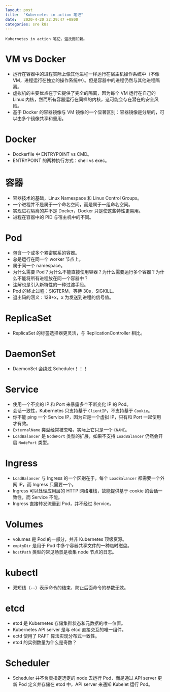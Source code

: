 ```yaml
---
layout: post
title:  "Kubernetes in action 笔记"
date:   2020-4-20 22:29:47 +0800
categories: sre k8s
---
```


    Kubernetes in action 笔记，温故而知新。

# VM vs Docker

* 运行在容器中的进程实际上像其他进程一样运行在宿主机操作系统中（不像 VM，进程运行在独立的操作系统中）。但是容器中的进程仍然与其他进程隔离。
* 虚拟机的主要优点在于它提供了完全的隔离，因为每个 VM 运行在自己的 Linux 内核，然而所有容器运行在同样的内核，这可能会存在潜在的安全风险。
* 基于 Docker 的容器镜像与 VM 镜像的一个显著区别：容器镜像是分层的，可以由多个镜像共享和重用。

# Docker

* Dockerfile 中 ENTRYPOINT vs CMD。
* ENTRYPOINT 的两种执行方式：shell vs exec。

# 容器

* 容器技术的基础，Linux Namespace 和 Linux Control Groups。
* 一个进程并不是属于一个命名空间，而是属于一组命名空间。
* 实现进程隔离的并不是 Docker，Docker 只是使这些特性更易用。
* 进程在容器中的 PID 与宿主机中的不同。

# Pod

* 包含一个或多个紧密联系的容器。
* 总是运行在同一个 worker 节点上。
* 属于同一个 namespace。
* 为什么需要 Pod？为什么不能直接使用容器？为什么需要运行多个容器？为什么不能将所有进程放在同一个容器中？
* 注解也是引入新特性的一种过渡手段。
* Pod 的终止过程：SIGTERM，等待 30s，SIGKILL。
* 退出码的涵义：128+x，x 为发送到进程的信号值。

# ReplicaSet

* ReplicaSet 的标签选择器更灵活，与 ReplicationController 相比。

# DaemonSet

* DaemonSet 会绕过 Scheduler！！！

# Service

* 使用一个不变的 IP 和 Port 来暴露多个不断变化 IP 的 Pod。
* 会话一致性，Kubernetes 只支持基于 `ClientIP`，不支持基于 `Cookie`。
* 你不能 ping 一个 Service IP，因为它是一个虚拟 IP，只有和 Port 一起使用才有效。
* `ExternalName` 类型经常被忽略，实际上它只是一个 `CNAME`。
* `LoadBalancer` 是 `NodePort` 类型的扩展，如果不支持 `LoadBalancer` 仍然会开启 `NodePort` 类型。

# Ingress

* `LoadBalancer` 与 Ingress 的一个区别在于，每个 `LoadBalancer` 都需要一个外网 IP，而 Ingress 只需要一个。
* Ingress 可以处理应用层的 HTTP 网络堆栈，故能提供基于 cookie 的会话一致性，而 Service 不能。
* Ingress 直接转发流量到 Pod，并不经过 Service。

# Volumes

* volumes 是 Pod 的一部分，并非 Kubernetes 顶级资源。
* `emptyDir` 是用于 Pod 中多个容器共享文件的一种临时磁盘。
* `hostPath` 类型的常见场景是收集 node 节点的日志。

# kubectl

* 双短线（`--`）表示命令的结束，防止后面命令的参数无效。

# etcd

* etcd 是 Kubernetes 存储集群状态和元数据的唯一位置。
* Kubernetes API server 是与 etcd 直接交互的唯一组件。
* ectd 使用了 RAFT 算法实现分布式一致性。
* etcd 的实例数量为什么是奇数？

# Scheduler

* Scheduler 并不负责指定选定的 node 去运行 Pod，而是通过 API server 更新 Pod 定义并存储在 etcd 中，API server 来通知 Kubelet 运行 Pod。